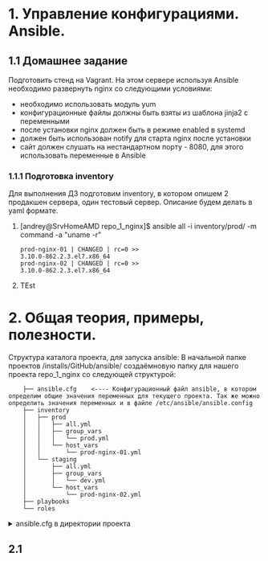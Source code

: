 
#         1. Управление конфигурациями. Ansible.
##      1.1 Домашнее задание
Подготовить стенд на Vagrant. На этом сервере используя Ansible необходимо развернуть nginx со следующими
условиями:
 - необходимо использовать модуль yum
 - конфигурационные файлы должны быть взяты из шаблона jinja2 с переменными
 - после установки nginx должен быть в режиме enabled в systemd
 - должен быть использован notify для старта nginx после установки
 - сайт должен слушать на нестандартном порту - 8080, для этого использовать переменные в Ansible



###      1.1.1 Подготовка inventory
Для выполнения ДЗ подготовим inventory, в котором опишем 2 продакшен сервера, один тестовый сервер. Описание будем делать в yaml формате.

 1. [andrey@SrvHomeAMD repo_1_nginx]$ ansible all -i inventory/prod/ -m command -a "uname -r"

        prod-nginx-01 | CHANGED | rc=0 >>
        3.10.0-862.2.3.el7.x86_64
        prod-nginx-02 | CHANGED | rc=0 >>
        3.10.0-862.2.3.el7.x86_64

 2. TEst     



#       2. Общая теория, примеры, полезности.

Структура каталога  проекта, для запуска ansible:
В начальной папке проектов /installs/GitHub/ansible/ создаёмновую папку для нашего проекта repo_1_nginx
со следующей структурой:

        ├── ansible.cfg    <---- Конфигурационный файл ansible, в котором определим общие значения переменных для текущего проекта. Так же можно определить значения переменных и в файле /etc/ansible/ansible.config
        ├── inventory
        │   ├── prod
        │   │   ├── all.yml
        │   │   ├── group_vars
        │   │   │   └── prod.yml
        │   │   └── host_vars
        │   │       └── prod-nginx-01.yml
        │   └── staging
        │       ├── all.yml
        │       ├── group_vars
        │       │   └── dev.yml
        │       └── host_vars
        │           └── prod-nginx-02.yml
        ├── playbooks
        └── roles

<details>
             <summary>ansible.cfg в директории проекта</summary>

    [defaults]
    transport = smart
    roles_path = ./roles
    remote_user = vagrant
    host_key_checking = False
    retry_files_enabled = True
    log_path = /var/log/ansible.log
    display_args_to_stdout = True

    [diff]
    # Always print diff when running ( same as always running with -D/--diff )
    always = yes
    # Set how many context lines to show in diff
    context = 3
</details>

##    2.1
